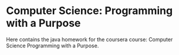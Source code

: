 # Computer Science: Programming with a Purpose
Here contains the java homework for the coursera course: Computer Science Programming with a Purpose.

